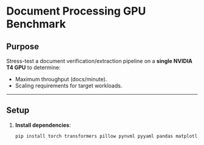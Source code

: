 # Document Processing GPU Benchmark

## Purpose
Stress-test a document verification/extraction pipeline on a **single NVIDIA T4 GPU** to determine:
- Maximum throughput (docs/minute).
- Scaling requirements for target workloads.

---

## Setup
1. **Install dependencies**:
   ```bash
   pip install torch transformers pillow pynvml pyyaml pandas matplotlib
